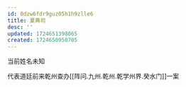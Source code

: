 ```yaml
---
id: 0dzw6fdr9guz05h1h9zlle6
title: 夏典司
desc: ''
updated: 1724651398065
created: 1724650950705
---
```


当前姓名未知

代表道廷前来乾州查办[[阵问.九州.乾州.乾学州界.癸水门]]一案
